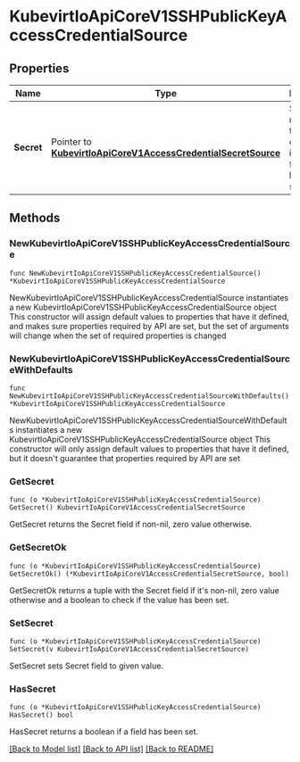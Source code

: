 # KubevirtIoApiCoreV1SSHPublicKeyAccessCredentialSource

## Properties

Name | Type | Description | Notes
------------ | ------------- | ------------- | -------------
**Secret** | Pointer to [**KubevirtIoApiCoreV1AccessCredentialSecretSource**](KubevirtIoApiCoreV1AccessCredentialSecretSource.md) | Secret means that the access credential is pulled from a kubernetes secret | [optional] 

## Methods

### NewKubevirtIoApiCoreV1SSHPublicKeyAccessCredentialSource

`func NewKubevirtIoApiCoreV1SSHPublicKeyAccessCredentialSource() *KubevirtIoApiCoreV1SSHPublicKeyAccessCredentialSource`

NewKubevirtIoApiCoreV1SSHPublicKeyAccessCredentialSource instantiates a new KubevirtIoApiCoreV1SSHPublicKeyAccessCredentialSource object
This constructor will assign default values to properties that have it defined,
and makes sure properties required by API are set, but the set of arguments
will change when the set of required properties is changed

### NewKubevirtIoApiCoreV1SSHPublicKeyAccessCredentialSourceWithDefaults

`func NewKubevirtIoApiCoreV1SSHPublicKeyAccessCredentialSourceWithDefaults() *KubevirtIoApiCoreV1SSHPublicKeyAccessCredentialSource`

NewKubevirtIoApiCoreV1SSHPublicKeyAccessCredentialSourceWithDefaults instantiates a new KubevirtIoApiCoreV1SSHPublicKeyAccessCredentialSource object
This constructor will only assign default values to properties that have it defined,
but it doesn't guarantee that properties required by API are set

### GetSecret

`func (o *KubevirtIoApiCoreV1SSHPublicKeyAccessCredentialSource) GetSecret() KubevirtIoApiCoreV1AccessCredentialSecretSource`

GetSecret returns the Secret field if non-nil, zero value otherwise.

### GetSecretOk

`func (o *KubevirtIoApiCoreV1SSHPublicKeyAccessCredentialSource) GetSecretOk() (*KubevirtIoApiCoreV1AccessCredentialSecretSource, bool)`

GetSecretOk returns a tuple with the Secret field if it's non-nil, zero value otherwise
and a boolean to check if the value has been set.

### SetSecret

`func (o *KubevirtIoApiCoreV1SSHPublicKeyAccessCredentialSource) SetSecret(v KubevirtIoApiCoreV1AccessCredentialSecretSource)`

SetSecret sets Secret field to given value.

### HasSecret

`func (o *KubevirtIoApiCoreV1SSHPublicKeyAccessCredentialSource) HasSecret() bool`

HasSecret returns a boolean if a field has been set.


[[Back to Model list]](../README.md#documentation-for-models) [[Back to API list]](../README.md#documentation-for-api-endpoints) [[Back to README]](../README.md)


